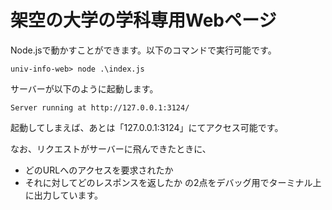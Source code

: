 # 架空の大学の学科専用Webページ
Node.jsで動かすことができます。以下のコマンドで実行可能です。
```
univ-info-web> node .\index.js
```

サーバーが以下のように起動します。
```
Server running at http://127.0.0.1:3124/
```
起動してしまえば、あとは「127.0.0.1:3124」にてアクセス可能です。

なお、リクエストがサーバーに飛んできたときに、
- どのURLへのアクセスを要求されたか
- それに対してどのレスポンスを返したか
の2点をデバッグ用でターミナル上に出力しています。
